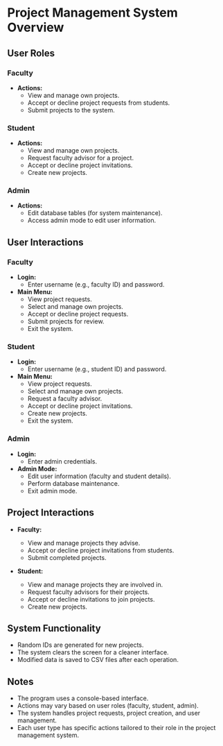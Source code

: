 # Project Management System Overview

## User Roles

### Faculty
- **Actions:**
  - View and manage own projects.
  - Accept or decline project requests from students.
  - Submit projects to the system.

### Student
- **Actions:**
  - View and manage own projects.
  - Request faculty advisor for a project.
  - Accept or decline project invitations.
  - Create new projects.

### Admin
- **Actions:**
  - Edit database tables (for system maintenance).
  - Access admin mode to edit user information.

## User Interactions

### Faculty
- **Login:**
  - Enter username (e.g., faculty ID) and password.
- **Main Menu:**
  - View project requests.
  - Select and manage own projects.
  - Accept or decline project requests.
  - Submit projects for review.
  - Exit the system.

### Student
- **Login:**
  - Enter username (e.g., student ID) and password.
- **Main Menu:**
  - View project requests.
  - Select and manage own projects.
  - Request a faculty advisor.
  - Accept or decline project invitations.
  - Create new projects.
  - Exit the system.

### Admin
- **Login:**
  - Enter admin credentials.
- **Admin Mode:**
  - Edit user information (faculty and student details).
  - Perform database maintenance.
  - Exit admin mode.

## Project Interactions

- **Faculty:**
  - View and manage projects they advise.
  - Accept or decline project invitations from students.
  - Submit completed projects.

- **Student:**
  - View and manage projects they are involved in.
  - Request faculty advisors for their projects.
  - Accept or decline invitations to join projects.
  - Create new projects.

## System Functionality

- Random IDs are generated for new projects.
- The system clears the screen for a cleaner interface.
- Modified data is saved to CSV files after each operation.

## Notes

- The program uses a console-based interface.
- Actions may vary based on user roles (faculty, student, admin).
- The system handles project requests, project creation, and user management.
- Each user type has specific actions tailored to their role in the project management system.
